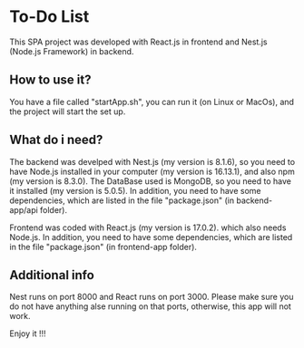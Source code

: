 # To-Do List

This SPA project was developed with React.js in frontend and
Nest.js (Node.js Framework) in backend. 

## How to use it?

You have a file called "startApp.sh", you can run it (on Linux or MacOs),
and the project will start the set up.

## What do i need?

The backend was develped with Nest.js (my version is 8.1.6), so you need to have Node.js installed
in your computer (my version is 16.13.1), and also npm (my version is 8.3.0). 
The DataBase used is MongoDB, so you need to have it installed (my version is 5.0.5).
In addition, you need to have some dependencies, which are listed in the file "package.json" 
(in backend-app/api folder).

Frontend was coded with React.js (my version is 17.0.2). which also needs Node.js. In addition, you
need to have some dependencies, which are listed in the file "package.json" (in frontend-app folder).

## Additional info

Nest runs on port 8000 and React runs on port 3000. Please make sure you do not
have anything alse running on that ports, otherwise, this app will not work.


Enjoy it !!!